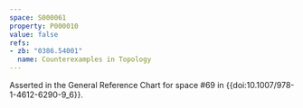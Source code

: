 ```yaml
---
space: S000061
property: P000010
value: false
refs:
- zb: "0386.54001"
  name: Counterexamples in Topology
---
```


Asserted in the General Reference Chart for space #69 in
{{doi:10.1007/978-1-4612-6290-9_6}}.

